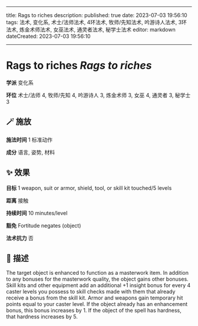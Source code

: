 
---
title: Rags to riches
description: 
published: true
date: 2023-07-03 19:56:10
tags: 法术, 变化系, 术士/法师法术, 4环法术, 牧师/先知法术, 吟游诗人法术, 3环法术, 炼金术师法术, 女巫法术, 通灵者法术, 秘学士法术
editor: markdown
dateCreated: 2023-07-03 19:56:10

---

# **Rags to riches** *Rags to riches*

**学派** 变化系 

**环位** 术士/法师 4, 牧师/先知 4, 吟游诗人 3, 炼金术师 3, 女巫 4, 通灵者 3, 秘学士 3

## 🪄 施放

**施法时间** 1 标准动作

**成分** 语言, 姿势, 材料

## ✨ 效果 

**目标** 1 weapon, suit or armor, shield, tool, or skill kit touched/5 levels 

**距离** 接触  

**持续时间** 10 minutes/level 

**豁免** Fortitude negates (object)

**法术抗力** 否

## 📖 描述

The target object is enhanced to function as a masterwork item. In addition to any bonuses for the masterwork quality, the object gains other bonuses. Skill kits and other equipment add an additional +1 insight bonus for every 4 caster levels you possess to skill checks made with them that already receive a bonus from the skill kit. Armor and weapons gain temporary hit points equal to your caster level. If the object already has an enhancement bonus, this bonus increases by 1. If the object of the spell has hardness, that hardness increases by 5.
    